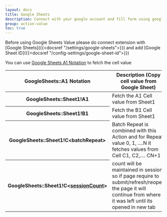 ```yaml
---
layout: docs
title: Google Sheets
description: Connect with your google account and fill form using google sheets data directly in iterative manner.
group: action-value
toc: true
---
```


Before using Google Sheets Value please do connect extension with [Google Sheets]({{<docsref "/settings/google-sheets">}}) and add [Google Sheet ID]({{<docsref "/config-settings/google-sheet-id">}})

You can use [Google Sheets A1 Notation](https://developers.google.com/sheets/api/guides/concepts#:~:text=The%20Google%20Sheets%20API%20is,Update%20spreadsheet%20formatting) to fetch the cell value

<table class="table">
  <thead>
    <tr>
      <th scope="col"  width="210px">GoogleSheets::A1 Notation</th>
      <th scope="col">Description (Copy cell value from Google Sheet)</th>
    </tr>
  </thead>
  <tbody>
    <tr>
      <th scope="row">GoogleSheets::Sheet1!A1</th>
      <td>
        Fetch the A1 Cell value from Sheet1
      </td>
    </tr>
    <tr>
      <th scope="row">GoogleSheets::Sheet1!B1</th>
      <td>
        Fetch the B1 Cell value from Sheet1
      </td>
    </tr>
    <tr>
      <th scope="row">GoogleSheets::Sheet1!C&lt;batchRepeat&gt;</th>
      <td>
        Batch Repeat is combined with this Action and for Repeat value 0, 1, ....N it fetches values from Cell C1, C2,.... CN+1
      </td>
    </tr>
    <tr>
      <th scope="row">GoogleSheets::Sheet1!C&lt;<a href='{{<docsref "/session/overview">}}'>sessionCount</a>&gt;</th>
      <td>
        count will be maintained in session so if page require to submit/refresh/reopen the page it will continue from where it was left until its opened in new tab
      </td>
    </tr>
  </tbody>
</table>